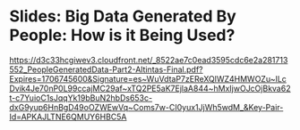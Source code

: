 # Slides: Big Data Generated By People: How is it Being Used?

https://d3c33hcgiwev3.cloudfront.net/_8522ae7c0ead3595cdc6e2a281713552_PeopleGeneratedData-Part2-Altintas-Final.pdf?Expires=1706745600&Signature=es~WuVdtaP7zEReXQlWZ4HMWOZu~ILcDvik4Je70nP0L99ccajMC29af~xTQ2PE5aK7EjlaA844~hMxIjwOJcOjBkva62t-c7YuioC1sJqqYk19bBuN2hbDs653c-dxG9yup6HnBgD49oOZWEwVq~Coms7w-CI0yux1JjWh5wdM_&Key-Pair-Id=APKAJLTNE6QMUY6HBC5A